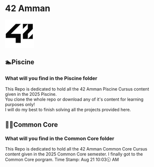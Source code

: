 # 42 Amman

![42Logo](63114141.png)

## 🏊Piscine

### What will you find in the Piscine folder

This Repo is dedicated to hold all the 42 Amman Piscine Cursus content given in the 2025 Piscine.  
You clone the whole repo or download any of it's content for learning purposes only!  
I will do my best to finish solving all the projects provided here.  

## 🧑‍💻Common Core

### What will you find in the Common Core folder

This Repo is dedicated to hold all the 42 Amman Common Core Cursus content given in the 2025 Common Core semester.
I finally got to the Common Core porgram.
Time Stamp: Aug 21 10:03🕥 AM
